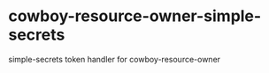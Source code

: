 cowboy-resource-owner-simple-secrets
====================================

simple-secrets token handler for cowboy-resource-owner

